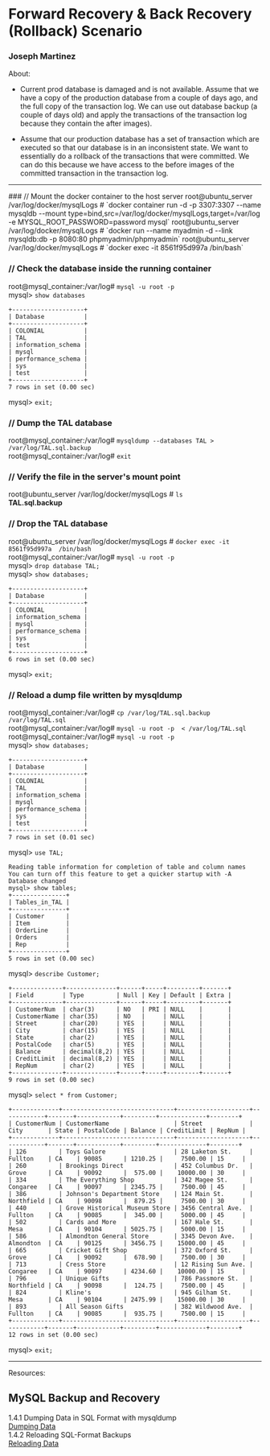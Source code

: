 # Forward Recovery & Back Recovery (Rollback) Scenario
### Joseph Martinez
About:  
- Current prod database is damaged and is not available. Assume that we have a copy of the production database from a couple of days ago, and the full copy of the transaction log. We can use out database backup (a couple of days old) and apply the transactions of the transaction log because they contain the after images).

- Assume that our production database has a set of transaction which are executed so that our database is in an inconsistent state. We want to essentially do a rollback of the transactions that were committed. We can do this because we have access to the before images of the committed transaction in the transaction log.   
<hr>
### // Mount the docker container to the host server
root@ubuntu_server /var/log/docker/mysqlLogs # `docker container run -d -p 3307:3307 --name mysqldb --mount type=bind,src=/var/log/docker/mysqlLogs,target=/var/log  -e MYSQL_ROOT_PASSWORD=password  mysql`  
root@ubuntu_server /var/log/docker/mysqlLogs # `docker run --name myadmin -d --link mysqldb:db -p 8080:80 phpmyadmin/phpmyadmin`  
root@ubuntu_server /var/log/docker/mysqlLogs # `docker exec -it 8561f95d997a  /bin/bash`  

### // Check the database inside the running container
root@mysql_container:/var/log# `mysql -u root -p`  
mysql> `show databases`
```
+--------------------+
| Database           |
+--------------------+
| COLONIAL           |
| TAL                |
| information_schema |
| mysql              |
| performance_schema |
| sys                |
| test               |
+--------------------+
7 rows in set (0.00 sec)
```
mysql> `exit;`  

### // Dump the TAL database
root@mysql_container:/var/log# `mysqldump --databases TAL > /var/log/TAL.sql.backup`  
root@mysql_container:/var/log# `exit`  

### // Verify the file in the server's mount point
root@ubuntu_server /var/log/docker/mysqlLogs # `ls`  
**TAL.sql.backup**  

### // Drop the TAL database
root@ubuntu_server /var/log/docker/mysqlLogs # `docker exec -it 8561f95d997a  /bin/bash`  
root@mysql_container:/var/log# `mysql -u root -p`  
mysql> `drop database TAL;`  
mysql> `show databases;`  
```
+--------------------+
| Database           |
+--------------------+
| COLONIAL           |
| information_schema |
| mysql              |
| performance_schema |
| sys                |
| test               |
+--------------------+
6 rows in set (0.00 sec)
```
mysql> `exit;`  

### // Reload a dump file written by mysqldump
root@mysql_container:/var/log#  `cp /var/log/TAL.sql.backup /var/log/TAL.sql`  
root@mysql_container:/var/log#  `mysql -u root -p  < /var/log/TAL.sql`  
root@mysql_container:/var/log# `mysql -u root -p`  
mysql> `show databases;`  
```
+--------------------+
| Database           |
+--------------------+
| COLONIAL           |
| TAL                |
| information_schema |
| mysql              |
| performance_schema |
| sys                |
| test               |
+--------------------+
7 rows in set (0.01 sec)
```
mysql> `use TAL;`  
```
Reading table information for completion of table and column names
You can turn off this feature to get a quicker startup with -A
Database changed
mysql> show tables;
+---------------+
| Tables_in_TAL |
+---------------+
| Customer      |
| Item          |
| OrderLine     |
| Orders        |
| Rep           |
+---------------+
5 rows in set (0.00 sec)
```
mysql> `describe Customer;`  
```
+--------------+--------------+------+-----+---------+-------+
| Field        | Type         | Null | Key | Default | Extra |
+--------------+--------------+------+-----+---------+-------+
| CustomerNum  | char(3)      | NO   | PRI | NULL    |       |
| CustomerName | char(35)     | NO   |     | NULL    |       |
| Street       | char(20)     | YES  |     | NULL    |       |
| City         | char(15)     | YES  |     | NULL    |       |
| State        | char(2)      | YES  |     | NULL    |       |
| PostalCode   | char(5)      | YES  |     | NULL    |       |
| Balance      | decimal(8,2) | YES  |     | NULL    |       |
| CreditLimit  | decimal(8,2) | YES  |     | NULL    |       |
| RepNum       | char(2)      | YES  |     | NULL    |       |
+--------------+--------------+------+-----+---------+-------+
9 rows in set (0.00 sec)
```
mysql> `select * from Customer;`  
```
+-------------+-------------------------------+--------------------+------------+-------+------------+---------+-------------+--------+
| CustomerNum | CustomerName                  | Street             | City       | State | PostalCode | Balance | CreditLimit | RepNum |
+-------------+-------------------------------+--------------------+------------+-------+------------+---------+-------------+--------+
| 126         | Toys Galore                   | 28 Laketon St.     | Fullton    | CA    | 90085      | 1210.25 |     7500.00 | 15     |
| 260         | Brookings Direct              | 452 Columbus Dr.   | Grove      | CA    | 90092      |  575.00 |    10000.00 | 30     |
| 334         | The Everything Shop           | 342 Magee St.      | Congaree   | CA    | 90097      | 2345.75 |     7500.00 | 45     |
| 386         | Johnson's Department Store    | 124 Main St.       | Northfield | CA    | 90098      |  879.25 |     7500.00 | 30     |
| 440         | Grove Historical Museum Store | 3456 Central Ave.  | Fullton    | CA    | 90085      |  345.00 |     5000.00 | 45     |
| 502         | Cards and More                | 167 Hale St.       | Mesa       | CA    | 90104      | 5025.75 |     5000.00 | 15     |
| 586         | Almondton General Store       | 3345 Devon Ave.    | Almondton  | CA    | 90125      | 3456.75 |    15000.00 | 45     |
| 665         | Cricket Gift Shop             | 372 Oxford St.     | Grove      | CA    | 90092      |  678.90 |     7500.00 | 30     |
| 713         | Cress Store                   | 12 Rising Sun Ave. | Congaree   | CA    | 90097      | 4234.60 |    10000.00 | 15     |
| 796         | Unique Gifts                  | 786 Passmore St.   | Northfield | CA    | 90098      |  124.75 |     7500.00 | 45     |
| 824         | Kline's                       | 945 Gilham St.     | Mesa       | CA    | 90104      | 2475.99 |    15000.00 | 30     |
| 893         | All Season Gifts              | 382 Wildwood Ave.  | Fullton    | CA    | 90085      |  935.75 |     7500.00 | 15     |
+-------------+-------------------------------+--------------------+------------+-------+------------+---------+-------------+--------+
12 rows in set (0.00 sec)
```
mysql> `exit;`  

<hr>

Resources:  
## MySQL Backup and Recovery  
1.4.1 Dumping Data in SQL Format with mysqldump  
[Dumping Data](https://dev.mysql.com/doc/mysql-backup-excerpt/5.7/en/mysqldump-sql-format.html)  
1.4.2 Reloading SQL-Format Backups  
[Reloading Data](https://dev.mysql.com/doc/mysql-backup-excerpt/5.7/en/reloading-sql-format-dumps.html)
